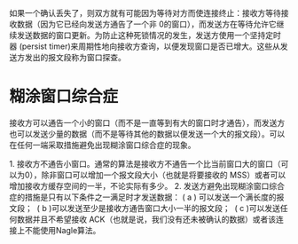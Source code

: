 如果一个确认丢失了，则双方就有可能因为等待对方而使连接终止：接收方等待接收数据（因为它已经向发送方通告了一个非 0的窗口），而发送方在等待允许它继续发送数据的窗口更新。为防止这种死锁情况的发生，发送方使用一个坚持定时器 (persist timer)来周期性地向接收方查询，以便发现窗口是否已增大。这些从发送方发出的报文段称为窗口探查。

# 糊涂窗口综合症

接收方可以通告一个小的窗口（而不是一直等到有大的窗口时才通告），而发送方也可以发送少量的数据（而不是等待其他的数据以便发送一个大的报文段）。可以在任何一端采取措施避免出现糊涂窗口综合症的现象。

1. 接收方不通告小窗口。通常的算法是接收方不通告一个比当前窗口大的窗口（可以为0），除非窗口可以增加一个报文段大小（也就是将要接收的 MSS）或者可以增加接收方缓存空间的一半，不论实际有多少。
2. 发送方避免出现糊涂窗口综合症的措施是只有以下条件之一满足时才发送数据：
    ( a ) 可以发送一个满长度的报文段； 
    ( b )可以发送至少是接收方通告窗口大小一半的报文段； 
    ( c )可以发送任何数据并且不希望接收 ACK（也就是说，我们没有还未被确认的数据）或者该连接上不能使用Nagle算法。
